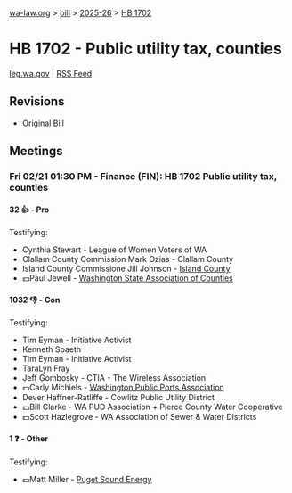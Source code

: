 [wa-law.org](/) > [bill](/bill/) > [2025-26](/bill/2025-26/) > [HB 1702](/bill/2025-26/hb/1702/)

# HB 1702 - Public utility tax, counties
[leg.wa.gov](https://app.leg.wa.gov/billsummary?BillNumber=1702&Year=2025&Initiative=false) | [RSS Feed](./rss.xml)

## Revisions
* [Original Bill](1/)

## Meetings
### Fri 02/21 01:30 PM - Finance (FIN): HB 1702 Public utility tax, counties
#### 32 👍 - Pro
Testifying:
* Cynthia Stewart - League of Women Voters of WA
* Clallam County Commission Mark Ozias - Clallam County
* Island County Commissione Jill Johnson - [Island County](/org/island_county/)
* 💵Paul Jewell - [Washington State Association of Counties](/org/washington_state_association_of_counties/)

#### 1032 👎 - Con
Testifying:
* Tim Eyman - Initiative Activist
* Kenneth Spaeth
* Tim Eyman - Initiative Activist
* TaraLyn Fray
* Jeff Gombosky - CTIA - The Wireless Association
* 💵Carly Michiels - [Washington Public Ports Association](/org/washington_public_ports_association/)
* Dever Haffner-Ratliffe - Cowlitz Public Utility District
* 💵Bill Clarke - WA PUD Association + Pierce County Water Cooperative
* 💵Scott Hazlegrove - WA Association of Sewer & Water Districts

#### 1 ❓ - Other
Testifying:
* 💵Matt Miller - [Puget Sound Energy](/org/puget_sound_energy_inc/)
